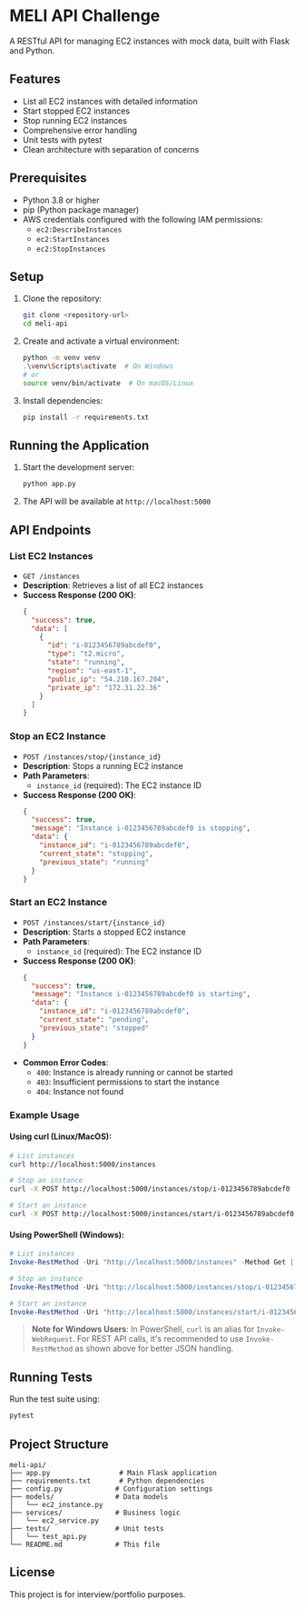 # MELI API Challenge

A RESTful API for managing EC2 instances with mock data, built with Flask and Python.

## Features

- List all EC2 instances with detailed information
- Start stopped EC2 instances
- Stop running EC2 instances
- Comprehensive error handling
- Unit tests with pytest
- Clean architecture with separation of concerns

## Prerequisites

- Python 3.8 or higher
- pip (Python package manager)
- AWS credentials configured with the following IAM permissions:
  - `ec2:DescribeInstances`
  - `ec2:StartInstances`
  - `ec2:StopInstances`

## Setup

1. Clone the repository:
   ```bash
   git clone <repository-url>
   cd meli-api
   ```

2. Create and activate a virtual environment:
   ```bash
   python -m venv venv
   .\venv\Scripts\activate  # On Windows
   # or
   source venv/bin/activate  # On macOS/Linux
   ```

3. Install dependencies:
   ```bash
   pip install -r requirements.txt
   ```

## Running the Application

1. Start the development server:
   ```bash
   python app.py
   ```

2. The API will be available at `http://localhost:5000`

## API Endpoints

### List EC2 Instances
- `GET /instances`
- **Description**: Retrieves a list of all EC2 instances
- **Success Response (200 OK)**:
  ```json
  {
    "success": true,
    "data": [
      {
        "id": "i-0123456789abcdef0",
        "type": "t2.micro",
        "state": "running",
        "region": "us-east-1",
        "public_ip": "54.210.167.204",
        "private_ip": "172.31.22.36"
      }
    ]
  }
  ```

### Stop an EC2 Instance
- `POST /instances/stop/{instance_id}`
- **Description**: Stops a running EC2 instance
- **Path Parameters**:
  - `instance_id` (required): The EC2 instance ID
- **Success Response (200 OK)**:
  ```json
  {
    "success": true,
    "message": "Instance i-0123456789abcdef0 is stopping",
    "data": {
      "instance_id": "i-0123456789abcdef0",
      "current_state": "stopping",
      "previous_state": "running"
    }
  }
  ```

### Start an EC2 Instance
- `POST /instances/start/{instance_id}`
- **Description**: Starts a stopped EC2 instance
- **Path Parameters**:
  - `instance_id` (required): The EC2 instance ID
- **Success Response (200 OK)**:
  ```json
  {
    "success": true,
    "message": "Instance i-0123456789abcdef0 is starting",
    "data": {
      "instance_id": "i-0123456789abcdef0",
      "current_state": "pending",
      "previous_state": "stopped"
    }
  }
  ```
- **Common Error Codes**:
  - `400`: Instance is already running or cannot be started
  - `403`: Insufficient permissions to start the instance
  - `404`: Instance not found

### Example Usage

#### Using curl (Linux/MacOS):
```bash
# List instances
curl http://localhost:5000/instances

# Stop an instance
curl -X POST http://localhost:5000/instances/stop/i-0123456789abcdef0

# Start an instance
curl -X POST http://localhost:5000/instances/start/i-0123456789abcdef0
```

#### Using PowerShell (Windows):
```powershell
# List instances
Invoke-RestMethod -Uri "http://localhost:5000/instances" -Method Get | ConvertTo-Json

# Stop an instance
Invoke-RestMethod -Uri "http://localhost:5000/instances/stop/i-0123456789abcdef0" -Method Post | ConvertTo-Json

# Start an instance
Invoke-RestMethod -Uri "http://localhost:5000/instances/start/i-0123456789abcdef0" -Method Post | ConvertTo-Json
```

> **Note for Windows Users**: In PowerShell, `curl` is an alias for `Invoke-WebRequest`. For REST API calls, it's recommended to use `Invoke-RestMethod` as shown above for better JSON handling.

## Running Tests

Run the test suite using:

```bash
pytest
```

## Project Structure

```
meli-api/
├── app.py                 # Main Flask application
├── requirements.txt       # Python dependencies
├── config.py             # Configuration settings
├── models/               # Data models
│   └── ec2_instance.py
├── services/             # Business logic
│   └── ec2_service.py
├── tests/                # Unit tests
│   └── test_api.py
└── README.md             # This file
```

## License

This project is for interview/portfolio purposes.
